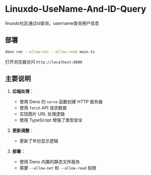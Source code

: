 # Linuxdo-UseName-And-ID-Query
linuxdo社区通过id查询，username查询用户信息

## 部署

```bash
deno run --allow-net --allow-read main.ts
```

打开浏览器访问 `http://localhost:8000`

## 主要说明

1. **后端处理**：
   - 使用 Deno 的 `serve` 函数创建 HTTP 服务器
   - 使用 `fetch` API 请求数据
   - 实现图片 URL 处理逻辑
   - 使用 TypeScript 增强了类型安全

2. **更新调整**：
   - 更新了年份显示逻辑

3. **部署**：
   - 使用 Deno 内置的静态文件服务
   - 需要 `--allow-net` 和 `--allow-read` 权限
